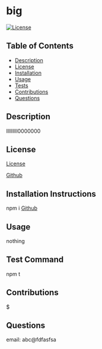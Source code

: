 # **big**

  [![License](https://img.shields.io/badge/License-Apache%202.0-blue.svg)](https://opensource.org/licenses/Apache-2.0)


  ## Table of Contents
  * [Description](#description)
  * [License](#license)
  * [Installation](#installation-instructions)
  * [Usage](#usage)
  * [Tests](#test-command)
  * [Contributions](#contributions)
  * [Questions](#questions)

  ## Description

  lllllllll0000000

  ## License

  [License](https://opensource.org/licenses/Apache-2.0)

  [Github](https://github.com/eycs0317/codeQuiz)

  ## Installation Instructions
  npm i
  [Github](https://github.com/eycs0317/codeQuiz)

  ## Usage
  nothing

  ## Test Command
  npm t

  ## Contributions
  $$$$$





  ## Questions
  email: abc@fdfasfsa
